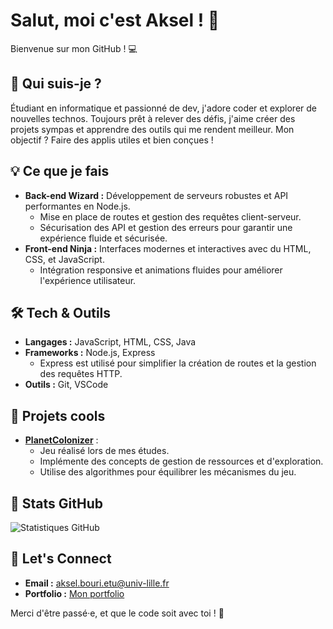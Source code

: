 # Salut, moi c'est Aksel ! 👾

Bienvenue sur mon GitHub ! 💻

## 🤖 Qui suis-je ?

Étudiant en informatique et passionné de dev, j'adore coder et explorer de nouvelles technos. Toujours prêt à relever des défis, j'aime créer des projets sympas et apprendre des outils qui me rendent meilleur. 
Mon objectif ? Faire des applis utiles et bien conçues !

## 💡 Ce que je fais

- **Back-end Wizard :** Développement de serveurs robustes et API performantes en Node.js.
  - Mise en place de routes et gestion des requêtes client-serveur.
  - Sécurisation des API et gestion des erreurs pour garantir une expérience fluide et sécurisée.
- **Front-end Ninja :** Interfaces modernes et interactives avec du HTML, CSS, et JavaScript.
  - Intégration responsive et animations fluides pour améliorer l'expérience utilisateur.

## 🛠️ Tech & Outils

- **Langages :** JavaScript, HTML, CSS, Java
- **Frameworks :** Node.js, Express
  - Express est utilisé pour simplifier la création de routes et la gestion des requêtes HTTP.
- **Outils :** Git, VSCode

## 🌟 Projets cools

- **[PlanetColonizer](https://github.com/Aksel-B/PlanetColonizer)** :
  - Jeu réalisé lors de mes études.
  - Implémente des concepts de gestion de ressources et d'exploration.
  - Utilise des algorithmes pour équilibrer les mécanismes du jeu.

## 👀 Stats GitHub

![Statistiques GitHub](https://github-readme-stats.vercel.app/api?username=Aksel-B&show_icons=true&theme=radical)

## 📢 Let's Connect

- **Email :** aksel.bouri.etu@univ-lille.fr
- **Portfolio :** [Mon portfolio](aksel-b.fr)

Merci d'être passé·e, et que le code soit avec toi ! 🚀
